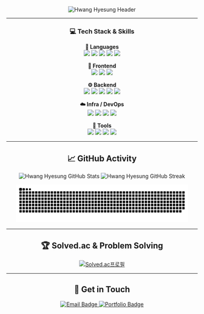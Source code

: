 <div align="center">
  <img src="https://capsule-render.vercel.app/api?type=waving&color=0:BEE3F8,100:6B46C1&height=200&section=header&text=Hello,%20I'm%20Hwang%20Hyesung&fontSize=40&fontColor=F7F7F7&animation=fadeIn" alt="Hwang Hyesung Header" />
</div>

---
<h3 align="center">💻 Tech Stack & Skills</h3>

<p align="center">
  <b>💬 Languages</b><br/>
  <img src="https://img.shields.io/badge/JavaScript-F7DF1E?style=for-the-badge&logo=javascript&logoColor=black"/>
  <img src="https://img.shields.io/badge/TypeScript-3178C6?style=for-the-badge&logo=typescript&logoColor=white"/>
  <img src="https://img.shields.io/badge/Python-3776AB?style=for-the-badge&logo=python&logoColor=white"/>
  <img src="https://img.shields.io/badge/C/C++-00599C?style=for-the-badge&logo=cplusplus&logoColor=white"/>
  <img src="https://img.shields.io/badge/Java-007396?style=for-the-badge&logo=openjdk&logoColor=white"/>
</p>

<p align="center">
  <b>🎨 Frontend</b><br/>
  <img src="https://img.shields.io/badge/CSS3-1572B6?style=for-the-badge&logo=css3&logoColor=white"/>
  <img src="https://img.shields.io/badge/React-61DAFB?style=for-the-badge&logo=react&logoColor=black"/>
  <img src="https://img.shields.io/badge/Next.js-000000?style=for-the-badge&logo=nextdotjs&logoColor=white"/>
</p>

<p align="center">
  <b>⚙️ Backend</b><br/>
  <img src="https://img.shields.io/badge/Spring-6DB33F?style=for-the-badge&logo=spring&logoColor=white"/>
  <img src="https://img.shields.io/badge/Spring%20Boot-6DB33F?style=for-the-badge&logo=springboot&logoColor=white"/>
  <img src="https://img.shields.io/badge/Node.js-339933?style=for-the-badge&logo=nodedotjs&logoColor=white"/>
  <img src="https://img.shields.io/badge/Express-000000?style=for-the-badge&logo=express&logoColor=white"/>
  <img src="https://img.shields.io/badge/Redis-DC382D?style=for-the-badge&logo=redis&logoColor=white"/>
</p>

<p align="center">
  <b>☁️ Infra / DevOps</b><br/>
  <img src="https://img.shields.io/badge/Docker-2496ED?style=for-the-badge&logo=docker&logoColor=white"/>
  <img src="https://img.shields.io/badge/AWS-232F3E?style=for-the-badge&logo=amazonaws&logoColor=white"/>
  <img src="https://img.shields.io/badge/S3-569A31?style=for-the-badge&logo=amazons3&logoColor=white"/>
  <img src="https://img.shields.io/badge/RDS-527FFF?style=for-the-badge&logo=amazonrds&logoColor=white"/>
</p>

<p align="center">
  <b>🧰 Tools</b><br/>
  <img src="https://img.shields.io/badge/Notion-000000?style=for-the-badge&logo=notion&logoColor=white"/>
  <img src="https://img.shields.io/badge/Slack-4A154B?style=for-the-badge&logo=slack&logoColor=white"/>
  <img src="https://img.shields.io/badge/Jira-0052CC?style=for-the-badge&logo=jira&logoColor=white"/>
  <img src="https://img.shields.io/badge/Figma-F24E1E?style=for-the-badge&logo=figma&logoColor=white"/>
</p>


---

<div align="center">
  <h2 align="center">📈 GitHub Activity</h2>

  <p align="center">
    <img height="160em" src="https://github-readme-stats.vercel.app/api?username=hwang-hyesung&show_icons=true&theme=transparent&hide_border=true&rank_icon=github" alt="Hwang Hyesung GitHub Stats" />
    <img height="160em" src="https://github-readme-streak-stats.herokuapp.com/?user=hwang-hyesung&theme=transparent&hide_border=true" alt="Hwang Hyesung GitHub Streak" />
  </p>

  <img src="https://github.com/platane/snk/raw/output/github-contribution-grid-snake.svg" alt="snake gif" width="90%"/>
</div>

---

<div align="center">
  <h2 align="center">🏆 Solved.ac & Problem Solving</h2>

[![Solved.ac프로필](http://mazassumnida.wtf/api/generate_badge?boj=hwanghs7008)](https://solved.ac/hwanghs7008)

</div>

---

<div align="center">
  <h2 align="center">📧 Get in Touch</h2>

  <p>
    <a href="mailto:hwanghs7008@g.skku.edu">
      <img src="https://img.shields.io/badge/Email-D14836?style=flat-square&logo=Gmail&logoColor=white" alt="Email Badge"/>
    </a>
    <a href="https://woozy-offer-728.notion.site/1401944b64de80f8928ae364335acbf7?source=copy_link" target="_blank">
      <img src="https://img.shields.io/badge/Portfolio-000000?style=flat-square&logo=Notion&logoColor=white" alt="Portfolio Badge"/>
    </a>
  </p>
</div>
